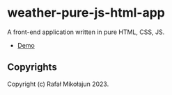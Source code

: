 # weather-pure-js-html-app 

A front-end application written in pure HTML, CSS, JS.

* [Demo](https://replit.com/@rafalmikolajun/Weather)

## Copyrights

Copyright (c) Rafał Mikołajun 2023.
